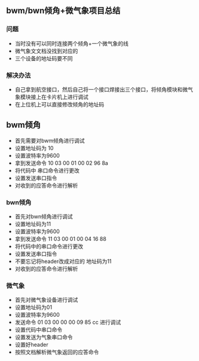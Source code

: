 ## bwm/bwn倾角+微气象项目总结

### 问题

* 当时没有可以同时连接两个倾角+一个微气象的线
* 微气象文文档没找到对应的
* 三个设备的地址码要不同

### 解决办法

* 自己拿到航空接口，然后自己将一个接口焊接出三个接口，将倾角模块和微气象模块接上在卡片机上进行调试
* 在上位机上可以直接修改倾角的地址码

## bwm倾角

* 首先需要对bwm倾角进行调试
* 设置地址码为 10
* 设置波特率为9600
* 拿到发送命令 10 03 00 01 00 02 96 8a
* 将代码中 串口命令进行更改
* 设置发送串口指令
* 对收到的应答命令进行解析

### bwn倾角

* 首先对bwn倾角进行调试
* 设置地址码为11
* 设置波特率为9600
* 拿到发送命令 11 03 00 01 00 04 16 88
* 将代码中的串口命令进行更改
* 设置发送串口指令
* 不要忘记将header改成对应的 地址码为11
* 对收到的应答命令进行解析

### 微气象

* 首先对微气象设备进行调试
* 设置地址码为01
* 设置波特率为9600
* 发送命令 01 03 00 00 00 09 85 cc 进行调试
* 设置代码中串口命令
* 设置发送为气象串口命令
* 设置好header
* 按照文档解析微气象返回的应答命令